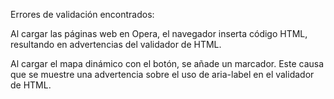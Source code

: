 Errores de validación encontrados:

Al cargar las páginas web en Opera, el navegador inserta código HTML, resultando en advertencias del validador de HTML.

Al cargar el mapa dinámico con el botón, se añade un marcador. Este causa que se muestre una advertencia sobre el uso de aria-label en el validador de HTML.